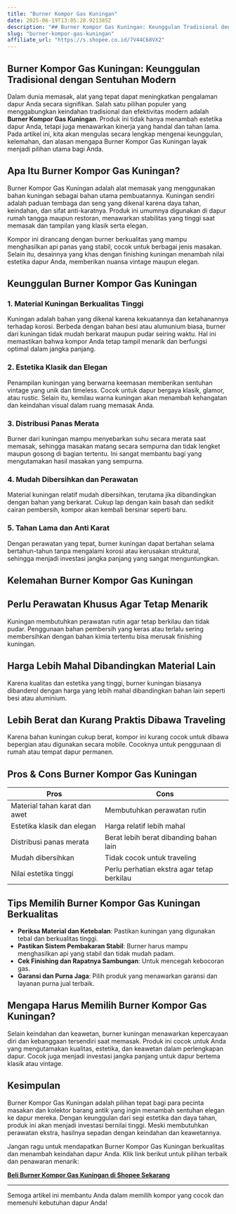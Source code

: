 ```yaml
---
title: "Burner Kompor Gas Kuningan"
date: 2025-06-19T13:05:28.921385Z
description: "## Burner Kompor Gas Kuningan: Keunggulan Tradisional dengan Sentuhan Modern..."
slug: "burner-kompor-gas-kuningan"
affiliate_url: "https://s.shopee.co.id/7V44C68VX2"
---
```

## Burner Kompor Gas Kuningan: Keunggulan Tradisional dengan Sentuhan Modern

Dalam dunia memasak, alat yang tepat dapat meningkatkan pengalaman dapur Anda secara signifikan. Salah satu pilihan populer yang menggabungkan keindahan tradisional dan efektivitas modern adalah **Burner Kompor Gas Kuningan**. Produk ini tidak hanya menambah estetika dapur Anda, tetapi juga menawarkan kinerja yang handal dan tahan lama. Pada artikel ini, kita akan mengulas secara lengkap mengenai keunggulan, kelemahan, dan alasan mengapa Burner Kompor Gas Kuningan layak menjadi pilihan utama bagi Anda.

## Apa Itu Burner Kompor Gas Kuningan?

Burner Kompor Gas Kuningan adalah alat memasak yang menggunakan bahan kuningan sebagai bahan utama pembuatannya. Kuningan sendiri adalah paduan tembaga dan seng yang dikenal karena daya tahan, keindahan, dan sifat anti-karatnya. Produk ini umumnya digunakan di dapur rumah tangga maupun restoran, menawarkan stabilitas yang tinggi saat memasak dan tampilan yang klasik serta elegan.

Kompor ini dirancang dengan burner berkualitas yang mampu menghasilkan api panas yang stabil, cocok untuk berbagai jenis masakan. Selain itu, desainnya yang khas dengan finishing kuningan menambah nilai estetika dapur Anda, memberikan nuansa vintage maupun elegan.

## Keunggulan Burner Kompor Gas Kuningan

### 1. Material Kuningan Berkualitas Tinggi

Kuningan adalah bahan yang dikenal karena kekuatannya dan ketahanannya terhadap korosi. Berbeda dengan bahan besi atau alumunium biasa, burner dari kuningan tidak mudah berkarat maupun pudar seiring waktu. Hal ini memastikan bahwa kompor Anda tetap tampil menarik dan berfungsi optimal dalam jangka panjang.

### 2. Estetika Klasik dan Elegan

Penampilan kuningan yang berwarna keemasan memberikan sentuhan vintage yang unik dan timeless. Cocok untuk dapur bergaya klasik, glamor, atau rustic. Selain itu, kemilau warna kuningan akan menambah kehangatan dan keindahan visual dalam ruang memasak Anda.

### 3. Distribusi Panas Merata

Burner dari kuningan mampu menyebarkan suhu secara merata saat memasak, sehingga masakan matang secara sempurna dan tidak lengket maupun gosong di bagian tertentu. Ini sangat membantu bagi yang mengutamakan hasil masakan yang sempurna.

### 4. Mudah Dibersihkan dan Perawatan

Material kuningan relatif mudah dibersihkan, terutama jika dibandingkan dengan bahan yang berkarat. Cukup lap dengan kain basah dan sedikit cairan pembersih, kompor akan kembali bersinar seperti baru.

### 5. Tahan Lama dan Anti Karat

Dengan perawatan yang tepat, burner kuningan dapat bertahan selama bertahun-tahun tanpa mengalami korosi atau kerusakan struktural, sehingga menjadi investasi jangka panjang yang sangat menguntungkan.

## Kelemahan Burner Kompor Gas Kuningan

## Perlu Perawatan Khusus Agar Tetap Menarik

Kuningan membutuhkan perawatan rutin agar tetap berkilau dan tidak pudar. Penggunaan bahan pembersih yang keras atau terlalu sering membersihkan dengan bahan kimia tertentu bisa merusak finishing kuningan.

## Harga Lebih Mahal Dibandingkan Material Lain

Karena kualitas dan estetika yang tinggi, burner kuningan biasanya dibanderol dengan harga yang lebih mahal dibandingkan bahan lain seperti besi atau aluminium.

## Lebih Berat dan Kurang Praktis Dibawa Traveling

Karena bahan kuningan cukup berat, kompor ini kurang cocok untuk dibawa bepergian atau digunakan secara mobile. Cocoknya untuk penggunaan di rumah atau tempat dapur permanen.

## Pros & Cons Burner Kompor Gas Kuningan

| **Pros** | **Cons** |
|---|---|
| Material tahan karat dan awet | Membutuhkan perawatan rutin |
| Estetika klasik dan elegan | Harga relatif lebih mahal |
| Distribusi panas merata | Berat lebih berat dibanding bahan lain |
| Mudah dibersihkan | Tidak cocok untuk traveling |
| Nilai estetika tinggi | Perlu perhatian ekstra agar tetap berkilau |

## Tips Memilih Burner Kompor Gas Kuningan Berkualitas

- **Periksa Material dan Ketebalan**: Pastikan kuningan yang digunakan tebal dan berkualitas tinggi.
- **Pastikan Sistem Pembakaran Stabil**: Burner harus mampu menghasilkan api yang stabil dan tidak mudah padam.
- **Cek Finishing dan Rapatnya Sambungan**: Untuk mencegah kebocoran gas.
- **Garansi dan Purna Jaga**: Pilih produk yang menawarkan garansi dan layanan purna jual terbaik.

## Mengapa Harus Memilih Burner Kompor Gas Kuningan?

Selain keindahan dan keawetan, burner kuningan menawarkan kepercayaan diri dan kebanggaan tersendiri saat memasak. Produk ini cocok untuk Anda yang mengutamakan kualitas, estetika, dan keawetan dalam perlengkapan dapur. Cocok juga menjadi investasi jangka panjang untuk dapur bertema klasik atau vintage.

## Kesimpulan

Burner Kompor Gas Kuningan adalah pilihan tepat bagi para pecinta masakan dan kolektor barang antik yang ingin menambah sentuhan elegan ke dapur mereka. Dengan keunggulan dari segi estetika dan daya tahan, produk ini akan menjadi investasi bernilai tinggi. Meski membutuhkan perawatan ekstra, hasilnya sepadan dengan keindahan dan keawetannya.

Jangan ragu untuk mendapatkan Burner Kompor Gas Kuningan berkualitas dan menambah keindahan dapur Anda. Klik link berikut untuk pilihan terbaik dan penawaran menarik:

[**Beli Burner Kompor Gas Kuningan di Shopee Sekarang**](https://s.shopee.co.id/7V44C68VX2)

---

Semoga artikel ini membantu Anda dalam memilih kompor yang cocok dan memenuhi kebutuhan dapur Anda!